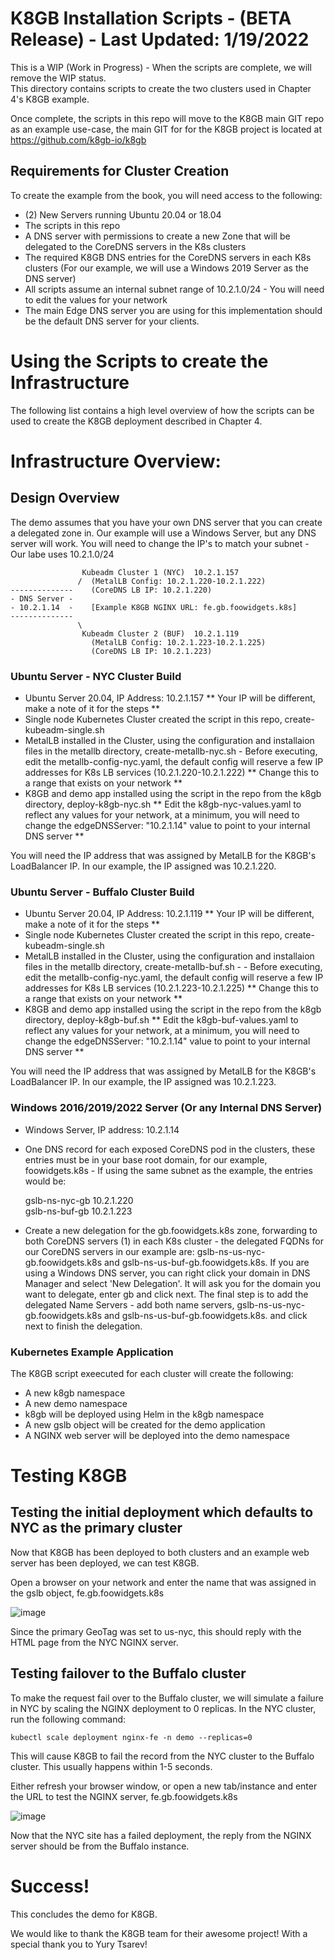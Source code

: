 # K8GB Installation Scripts - (BETA Release) - Last Updated: 1/19/2022  
This is a WIP (Work in Progress) - When the scripts are complete, we will remove the WIP status.  
This directory contains scripts to create the two clusters used in Chapter 4's K8GB example.    
  
Once complete, the scripts in this repo will move to the K8GB main GIT repo as an example use-case, the main GIT for for the K8GB project is located at https://github.com/k8gb-io/k8gb  
  
## Requirements for Cluster Creation  
  
To create the example from the book, you will need access to the following:  
  
- (2) New Servers running Ubuntu 20.04 or 18.04  
- The scripts in this repo  
- A DNS server with permissions to create a new Zone that will be delegated to the CoreDNS servers in the K8s clusters  
- The required K8GB DNS entries for the CoreDNS servers in each K8s clusters (For our example, we will use a Windows 2019 Server as the DNS server)  
- All scripts assume an internal subnet range of 10.2.1.0/24    -    You will need to edit the values for your network 
- The main Edge DNS server you are using for this implementation should be the default DNS server for your clients.   
      
# Using the Scripts to create the Infrastructure    
The following list contains a high level overview of how the scripts can be used to create the K8GB deployment described in Chapter 4.  
  
# Infrastructure Overview:  
## Design Overview
The demo assumes that you have your own DNS server that you can create a delegated zone in.  Our example will use a Windows Server, but any DNS server will work.  You will need to change the IP's to match your subnet - Our labe uses 10.2.1.0/24  
  
                    Kubeadm Cluster 1 (NYC)  10.2.1.157  
                   /  (MetalLB Config: 10.2.1.220-10.2.1.222)  
    --------------    (CoreDNS LB IP: 10.2.1.220)  
    - DNS Server -    
    - 10.2.1.14  -    [Example K8GB NGINX URL: fe.gb.foowidgets.k8s]  
    --------------  
                   \  
                    Kubeadm Cluster 2 (BUF)  10.2.1.119  
                      (MetalLB Config: 10.2.1.223-10.2.1.225) 
                      (CoreDNS LB IP: 10.2.1.223)  
    
### Ubuntu Server - NYC Cluster Build  
- Ubuntu Server 20.04, IP Address: 10.2.1.157  ** Your IP will be different, make a note of it for the steps **
- Single node Kubernetes Cluster created the script in this repo, create-kubeadm-single.sh
- MetalLB installed in the Cluster, using the configuration and installaion files in the metallb directory, create-metallb-nyc.sh - Before executing, edit the metallb-config-nyc.yaml, the default config will reserve a few IP addresses for K8s LB services (10.2.1.220-10.2.1.222)  ** Change this to a range that exists on your network **
- K8GB and demo app installed using the script in the repo from the k8gb directory, deploy-k8gb-nyc.sh  ** Edit the k8gb-nyc-values.yaml to reflect any values for your network, at a minimum, you will need to change the edgeDNSServer: "10.2.1.14" value to point to your internal DNS server **  
  
You will need the IP address that was assigned by MetalLB for the K8GB's LoadBalancer IP.  In our example, the IP assigned was 10.2.1.220.  

### Ubuntu Server - Buffalo Cluster Build  
- Ubuntu Server 20.04, IP Address: 10.2.1.119  ** Your IP will be different, make a note of it for the steps **
- Single node Kubernetes Cluster created the script in this repo, create-kubeadm-single.sh  
- MetalLB installed in the Cluster, using the configuration and installaion files in the metallb directory, create-metallb-buf.sh - - Before executing, edit the metallb-config-nyc.yaml, the default config will reserve a few IP addresses for K8s LB services (10.2.1.223-10.2.1.225)  ** Change this to a range that exists on your network **
- K8GB and demo app installed using the script in the repo from the k8gb directory, deploy-k8gb-buf.sh  ** Edit the k8gb-buf-values.yaml to reflect any values for your network, at a minimum, you will need to change the edgeDNSServer: "10.2.1.14" value to point to your internal DNS server **  
  
You will need the IP address that was assigned by MetalLB for the K8GB's LoadBalancer IP.  In our example, the IP assigned was 10.2.1.223.  
  
### Windows 2016/2019/2022 Server (Or any Internal DNS Server)    
- Windows Server, IP address: 10.2.1.14  
- One DNS record for each exposed CoreDNS pod in the clusters, these entries must be in your base root domain, for our example, foowidgets.k8s - If using the same subnet as the example, the entries would be:  
  
  gslb-ns-nyc-gb     10.2.1.220  
  gslb-ns-buf-gb     10.2.1.223  

- Create a new delegation for the gb.foowidgets.k8s zone, forwarding to both CoreDNS servers (1) in each K8s cluster - the delegated FQDNs for our CoreDNS servers in our example are: gslb-ns-us-nyc-gb.foowidgets.k8s and gslb-ns-us-buf-gb.foowidgets.k8s.  If you are using a Windows DNS server, you can right click your domain in DNS Manager and select 'New Delegation'.  It will ask you for the domain you want to delegate, enter gb and click next.  The final step is to add the delegated Name Servers - add both name servers, gslb-ns-us-nyc-gb.foowidgets.k8s and gslb-ns-us-buf-gb.foowidgets.k8s. and click next to finish the delegation.  
    
### Kubernetes Example Application  
  
The K8GB script exeecuted for each cluster will create the following:  
  
- A new k8gb namespace 
- A new demo namespace  
- k8gb will be deployed using Helm in the k8gb namespace 
- A new gslb object will be created for the demo application  
- A NGINX web server will be deployed into the demo namespace  
  
  
# Testing K8GB  
## Testing the initial deployment which defaults to NYC as the primary cluster  
Now that K8GB has been deployed to both clusters and an example web server has been deployed, we can test K8GB.  
  
Open a browser on your network and enter the name that was assigned in the gslb object, fe.gb.foowidgets.k8s  
  
![image](https://user-images.githubusercontent.com/60396639/150191283-18354262-9572-4d44-8dc6-25cfe11c3e77.png)
  
Since the primary GeoTag was set to us-nyc, this should reply with the HTML page from the NYC NGINX server.  
  
## Testing failover to the Buffalo cluster  
To make the request fail over to the Buffalo cluster, we will simulate a failure in NYC by scaling the NGINX deployment to 0 replicas.  In the NYC cluster, run the following command:  
  
```
kubectl scale deployment nginx-fe -n demo --replicas=0  
```  
   
This will cause K8GB to fail the record from the NYC cluster to the Buffalo cluster.  This usually happens within 1-5 seconds.  
  
Either refresh your browser window, or open a new tab/instance and enter the URL to test the NGINX server, fe.gb.foowidgets.k8s 
  
![image](https://user-images.githubusercontent.com/60396639/150191509-88daa179-b667-42d7-8b0a-d9225c300c8e.png)
  
Now that the NYC site has a failed deployment, the reply from the NGINX server should be from the Buffalo instance.  
  
# Success!
This concludes the demo for K8GB.  
  
  
We would like to thank the K8GB team for their awesome project!  With a special thank you to Yury Tsarev!
